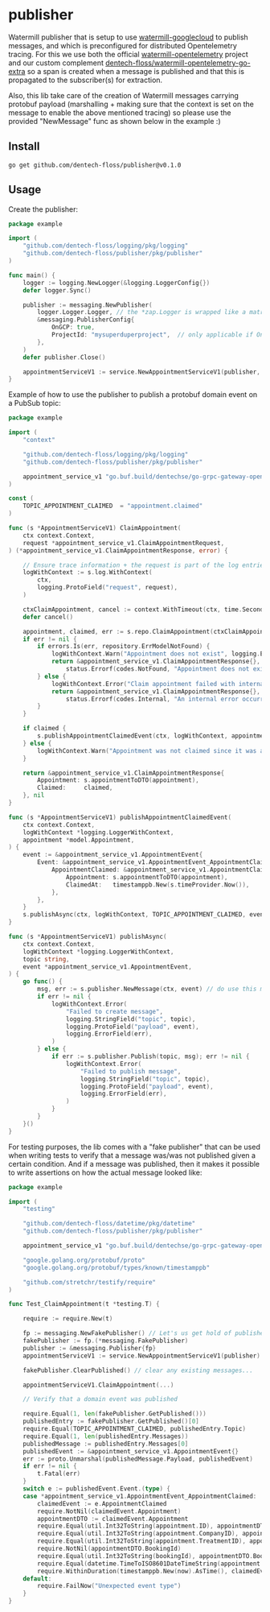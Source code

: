 # publisher

Watermill publisher that is setup to use [watermill-googlecloud](https://github.com/ThreeDotsLabs/watermill-googlecloud) to publish messages, and which is preconfigured for distributed Opentelemetry tracing. For this we use both the official [watermill-opentelemetry](https://github.com/voi-oss/watermill-opentelemetry) project and our custom complement [dentech-floss/watermill-opentelemetry-go-extra](https://github.com/dentech-floss/watermill-opentelemetry-go-extra) so a span is created when a message is published and that this is propagated to the subscriber(s) for extraction.

Also, this lib take care of the creation of Watermill messages carrying protobuf payload (marshalling + making sure that the context is set on the message to enable the above mentioned tracing) so please use the provided "NewMessage" func as shown below in the example :)

## Install

```
go get github.com/dentech-floss/publisher@v0.1.0
```

## Usage

Create the publisher:

```go
package example

import (
    "github.com/dentech-floss/logging/pkg/logging"
    "github.com/dentech-floss/publisher/pkg/publisher"
)

func main() {
    logger := logging.NewLogger(&logging.LoggerConfig{})
    defer logger.Sync()

    publisher := messaging.NewPublisher(
        logger.Logger.Logger, // the *zap.Logger is wrapped like a matryoshka doll :)
        &messaging.PublisherConfig{
            OnGCP: true,
            ProjectId: "mysuperduperproject",  // only applicable if OnGCP is true
        },
    )
    defer publisher.Close()

    appointmentServiceV1 := service.NewAppointmentServiceV1(publisher, logger) // inject it
}
```

Example of how to use the publisher to publish a protobuf domain event on a PubSub topic:

```go
package example

import (
    "context"

    "github.com/dentech-floss/logging/pkg/logging"
    "github.com/dentech-floss/publisher/pkg/publisher"

    appointment_service_v1 "go.buf.build/dentechse/go-grpc-gateway-openapiv2/dentechse/service-definitions/api/appointment/v1"
)

const (
    TOPIC_APPOINTMENT_CLAIMED  = "appointment.claimed"
)

func (s *AppointmentServiceV1) ClaimAppointment(
    ctx context.Context,
    request *appointment_service_v1.ClaimAppointmentRequest,
) (*appointment_service_v1.ClaimAppointmentResponse, error) {

    // Ensure trace information + the request is part of the log entries
    logWithContext := s.log.WithContext(
        ctx,
        logging.ProtoField("request", request),
    )

    ctxClaimAppointment, cancel := context.WithTimeout(ctx, time.Second*1)
    defer cancel()

    appointment, claimed, err := s.repo.ClaimAppointment(ctxClaimAppointment, request.appointmentId, request.bookingId)
    if err != nil {
        if errors.Is(err, repository.ErrModelNotFound) {
            logWithContext.Warn("Appointment does not exist", logging.ErrorField(err))
            return &appointment_service_v1.ClaimAppointmentResponse{},
                status.Errorf(codes.NotFound, "Appointment does not exist")
        } else {
            logWithContext.Error("Claim appointment failed with internal error", logging.ErrorField(err))
            return &appointment_service_v1.ClaimAppointmentResponse{},
                status.Errorf(codes.Internal, "An internal error occurred")
        }
    }

    if claimed {
        s.publishAppointmentClaimedEvent(ctx, logWithContext, appointment)
    } else {
        logWithContext.Warn("Appointment was not claimed since it was already booked")
    }

    return &appointment_service_v1.ClaimAppointmentResponse{
        Appointment: s.appointmentToDTO(appointment),
        Claimed:     claimed,
    }, nil
}

func (s *AppointmentServiceV1) publishAppointmentClaimedEvent(
    ctx context.Context,
    logWithContext *logging.LoggerWithContext,
    appointment *model.Appointment,
) {
    event := &appointment_service_v1.AppointmentEvent{
        Event: &appointment_service_v1.AppointmentEvent_AppointmentClaimed{
            AppointmentClaimed: &appointment_service_v1.AppointmentClaimedEvent{
                Appointment: s.appointmentToDTO(appointment),
                ClaimedAt:   timestamppb.New(s.timeProvider.Now()),
            },
        },
    }
    s.publishAsync(ctx, logWithContext, TOPIC_APPOINTMENT_CLAIMED, event)
}

func (s *AppointmentServiceV1) publishAsync(
    ctx context.Context,
    logWithContext *logging.LoggerWithContext,
    topic string,
    event *appointment_service_v1.AppointmentEvent,
) {
    go func() {
        msg, err := s.publisher.NewMessage(ctx, event) // do use this method!
        if err != nil {
            logWithContext.Error(
                "Failed to create message",
                logging.StringField("topic", topic),
                logging.ProtoField("payload", event),
                logging.ErrorField(err),
            )
        } else {
            if err := s.publisher.Publish(topic, msg); err != nil {
                logWithContext.Error(
                    "Failed to publish message",
                    logging.StringField("topic", topic),
                    logging.ProtoField("payload", event),
                    logging.ErrorField(err),
                )
            }
        }
    }()
}
```

For testing purposes, the lib comes with a "fake publisher" that can be used when writing tests to verify that a message was/was not published given a certain condition. And if a message was published, then it makes it possible to write assertions on how the actual message looked like:

```go
package example

import (
    "testing"

    "github.com/dentech-floss/datetime/pkg/datetime"
    "github.com/dentech-floss/publisher/pkg/publisher"

    appointment_service_v1 "go.buf.build/dentechse/go-grpc-gateway-openapiv2/dentechse/service-definitions/api/appointment/v1"

	"google.golang.org/protobuf/proto"
	"google.golang.org/protobuf/types/known/timestamppb"

    "github.com/stretchr/testify/require"
)

func Test_ClaimAppointment(t *testing.T) {

    require := require.New(t)

    fp := messaging.NewFakePublisher() // Let's us get hold of published messages
    fakePublisher := fp.(*messaging.FakePublisher)
    publisher := &messaging.Publisher{fp}
    appointmentServiceV1 := service.NewAppointmentServiceV1(publisher) // inject it

    fakePublisher.ClearPublished() // clear any existing messages...

    appointmentServiceV1.ClaimAppointment(...)

    // Verify that a domain event was published

    require.Equal(1, len(fakePublisher.GetPublished()))
    publishedEntry := fakePublisher.GetPublished()[0]
    require.Equal(TOPIC_APPOINTMENT_CLAIMED, publishedEntry.Topic)
    require.Equal(1, len(publishedEntry.Messages))
    publishedMessage := publishedEntry.Messages[0]
    publishedEvent := &appointment_service_v1.AppointmentEvent{}
    err := proto.Unmarshal(publishedMessage.Payload, publishedEvent)
    if err != nil {
        t.Fatal(err)
    }
    switch e := publishedEvent.Event.(type) {
    case *appointment_service_v1.AppointmentEvent_AppointmentClaimed:
        claimedEvent := e.AppointmentClaimed
        require.NotNil(claimedEvent.Appointment)
        appointmentDTO := claimedEvent.Appointment
        require.Equal(util.Int32ToString(appointment.ID), appointmentDTO.Id)
        require.Equal(util.Int32ToString(appointment.CompanyID), appointmentDTO.ClinicId)
        require.Equal(util.Int32ToString(appointment.TreatmentID), appointmentDTO.TreatmentId)
        require.NotNil(appointmentDTO.BookingId)
        require.Equal(util.Int32ToString(bookingId), appointmentDTO.BookingId.Value)
        require.Equal(datetime.TimeToISO8601DateTimeString(appointment.StartTime), appointmentDTO.StartTime)
        require.WithinDuration(timestamppb.New(now).AsTime(), claimedEvent.ClaimedAt.AsTime(), 0)
    default:
        require.FailNow("Unexpected event type")
    }
}

```